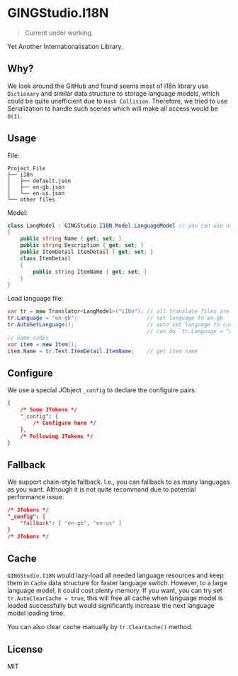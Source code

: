 # GINGStudio.I18N

> Current under working.

Yet Another Internationalisation Library.

## Why?

We look around the GitHub and found seems most of i18n library use `Dictionary`
and similar data structure to storage language models, which could be quite unefficient
due to `Hash Collision`. Therefore, we tried to use Serialization to handle such scenes
which will make all access would be `O(1)`.

## Usage

File:

```
Project File
├── i18n
│   ├── default.json
│   ├── en-gb.json
│   └── en-us.json
└── other files
```

Model:

```csharp
class LangModel : GINGStudio.I18N.Model.LanguageModel // you can use not base LanguageModel if you want
{
    public string Name { get; set; }
    public string Description { get; set; }
    public ItemDetail ItemDetail { get; set; }
    class ItemDetail
    {
        public string ItemName { get; set; }
    }
}
```

Load language file:

```csharp
var tr = new Translator<LangModel>("i18n"); // all translate files are in i18n folder
tr.Language = "en-gb";                      // set language to en-gb
tr.AutoSetLanguage();                       // auto set language to current system language
                                            // can do `tr.Language = "auto";` with same semantic
// Some codes
var item = new Item();
item.Name = tr.Text.ItemDetail.ItemName;    // get item name
```

## Configure

We use a special JObject `_config` to declare the configuire pairs.

```json
{
    /* Some JTokens */
    "_config": {
        /* Configure here */
    },
    /* Following JTokens */
}
```

## Fallback

We support chain-style fallback. I.e., you can fallback to as many languages as you want.
Although it is not quite recommand due to potential performance issue.

```json
/* JTokens */
"_config": {
    "fallback": [ "en-gb", "en-us" ]
}
/* JTokens */
```

## Cache

`GINGStudio.I18N` would lazy-load all needed language resources and keep them in `Cache`
data structure for faster language switch. However, to a large language model, it could
cost plenty memory. If you want, you can try set `tr.AutoClearCache = true`, this will
free all cache when language model is loaded successfully but would significantly increase
the next language model loading time.

You can also clear cache manually by `tr.ClearCache()` method.

## License

MIT
